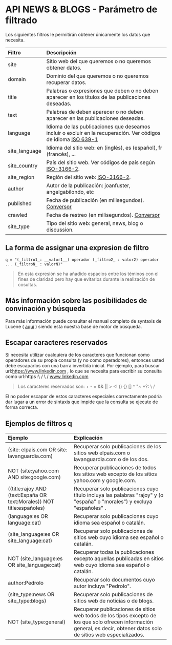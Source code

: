 # API NEWS & BLOGS - Parámetro de filtrado

Los siguientes filtros le permitirán obtener únicamente los datos que necesita.

| Filtro        | Descripción                                                                                                                                               |
| :------------ | :-------------------------------------------------------------------------------------------------------------------------------------------------------- |
| site          | Sitio web del que queremos o no queremos obtener datos.                                                                                                   |
| domain        | Dominio del que queremos o no queremos recuperar datos.                                                                                                   |
| title         | Palabras o expresiones que deben o no deben aparecer en los títulos de las publicaciones deseadas.                                                        |
| text          | Palabras de deben aparecer o no deben aparecer en las publicaciones deseadas.                                                                             |
| language      | Idioma de las publicaciones que deseamos incluir o excluir en la recuperación. Ver códigos de idioma [ISO 639-1](https://es.wikipedia.org/wiki/ISO_639-1) |
| site_language | Idioma del sitio web: en (inglés), es (español), fr (francés), ...                                                                                        |
| site_country  | País del sitio web. Ver códigos de país según [ISO-3166-2](https://es.wikipedia.org/wiki/ISO_3166-2).                                                     |
| site_region   | Región del sitio web: [ISO-3166-2](https://es.wikipedia.org/wiki/ISO_3166-2).                                                                             |
| author        | Autor de la publicación: joanfuster, angelgabilondo, etc                                                                                                  |
| published     | Fecha de publicación (en milisegundos). [Conversor](http://www.onlineconversion.com/unix_time.htm)                                                        |
| crawled       | Fecha de restreo (en milisegundos). [Conversor](http://www.onlineconversion.com/unix_time.htm)                                                            |
| site_type     | Tipo del sitio web: general, news, blog o discussion.                                                                                                     |

## La forma de assignar una expresion de filtro

    q = "(_filtro1_: __valor1__) operador (_filtro2_ : valor2) operador ... (_filtroN_ : valorN)"

> En esta expresión se ha añadido espacios entre los téminos con el fines de claridad pero hay que evitarlos durante la realización de cosultas.

## Más información sobre las posibilidades de convinación y búsqueda

Para más información puede consultar el manual completo de syntaxis de Lucene ( [aquí](https://lucene.apache.org/core/2_9_4/queryparsersyntax.html) ) siendo esta nuestra base de motor de búsqueda.

## Escapar caracteres reservados

Si necesita utilizar cualquiera de los caracteres que funcionan como operadores de su propia consulta (y no como operadores), entonces usted debe escaparlos con una barra invertida inicial.
Por ejemplo, para buscar url:https://www.linkedin.com , lo que se necesita para escribir su consulta como url:https \:\ / \ / www.linkedin.com

> Los caracteres reservados son: + - = && || > <! () {} [] ^ "~ \*?: \ /

El no poder escapar de estos caracteres especiales correctamente podría dar lugar a un error de sintaxis que impide que la consulta se ejecute de forma correcta.

## Ejemplos de filtros **q**

| Ejemplo                                                               | Explicación                                                                                                                                                              |
| :-------------------------------------------------------------------- | :----------------------------------------------------------------------------------------------------------------------------------------------------------------------- |
| (site: elpais.com OR site: lavanguardia.com)                          | Recuperar solo publicaciones de los sitios web elpais.com o lavanguardia.com o de los dos.                                                                               |
| NOT (site:yahoo.com AND site:google.com)                              | Recuperar publicaciones de todos los sitios web excepto de los sitios yahoo.com y google.com.                                                                            |
| ((title:rajoy AND (text:España OR text:Morales)) NOT title:españoles) | Recuperar solo publicaciones cuyo título incluya las palabras "rajoy" y (o "españa" o "morales") y excluya "españoles" .                                                 |
| (language:es OR language:cat)                                         | Recuperar solo publicaciones cuyo idioma sea español o catalán.                                                                                                          |
| (site_language:es OR site_language:cat)                               | Recuperar solo publicaciones de sitios web cuyo idioma sea español o catalán.                                                                                            |
| NOT (site_language:es OR site_language:cat)                           | Recuperar todas la publicaciones excepto aquellas publicadas en sitios web cuyo idioma sea español o catalán.                                                            |
| author:Pedrolo                                                        | Recuperar solo documentos cuyo autor incluya "Pedrolo".                                                                                                                  |
| (site_type:news OR site_type:blogs)                                   | Recuperar solo publicaciones de sitios web de noticias o de blogs.                                                                                                       |
| NOT (site_type:general)                                               | Recuperar publicaciones de sitios web todos de los tipos excepto de los que solo ofrecen información general, es decir, obtener datos solo de sitios web especializados. |
